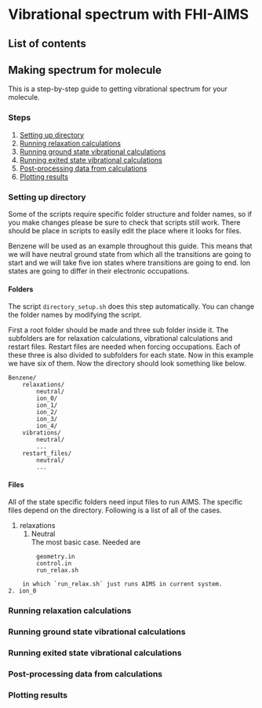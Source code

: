 
# Vibrational spectrum with FHI-AIMS


List of contents
----------------







Making spectrum for molecule
----------------------------

This is a step-by-step guide to getting vibrational spectrum for your molecule.

### Steps

1. [Setting up directory](#setting-up-directory)
2. [Running relaxation calculations](#running-relaxation-calculations)
3. [Running ground state vibrational calculations](#running-ground-state-vibrational-calculations)
4. [Running exited state vibrational calculations](#running-exited-state-vibrational-calculations)
5. [Post-processing data from calculations](#post-processing-data-from-calculations)
6. [Plotting results](#plotting-results)


### Setting up directory

Some of the scripts require specific folder structure and folder names, so if you make changes please be sure to check that scripts still work. There should be place in scripts to easily edit the place where it looks for files.

Benzene will be used as an example throughout this guide. This means that we will have neutral ground state from which all the transitions are going to start and we will take five ion states where transitions are going to end. Ion states are going to differ in their electronic occupations.

#### Folders

The script `directory_setup.sh` does this step automatically. You can change the folder names by modifying the script.

First a root folder should be made and three sub folder inside it. The subfolders are for relaxation calculations, vibrational calculations and restart files. Restart files are needed when forcing occupations. Each of these three is also divided to subfolders for each state. Now in this example we have six of them. Now the directory should look something like below.
```
Benzene/
    relaxations/
        neutral/
        ion_0/
        ion_1/
        ion_2/
        ion_3/
        ion_4/
    vibrations/
        neutral/
        ...
    restart_files/
        neutral/
        ...
```

#### Files

All of the state specific folders need input files to run AIMS. The specific files depend on the directory. Following is a list of all of the cases.

1. relaxations
    1. Neutral  
        The most basic case. Needed are  
```
        geometry.in
        control.in
        run_relax.sh
```  
        in which `run_relax.sh` just runs AIMS in current system.
    2. ion_0  
        


### Running relaxation calculations


### Running ground state vibrational calculations


### Running exited state vibrational calculations


### Post-processing data from calculations


### Plotting results




